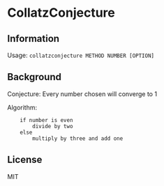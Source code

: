 # CollatzConjecture

## Information

Usage: `collatzconjecture METHOD NUMBER [OPTION]`

## Background

Conjecture: Every number chosen will converge to 1

Algorithm:

        if number is even
            divide by two
        else
            multiply by three and add one

## License
MIT